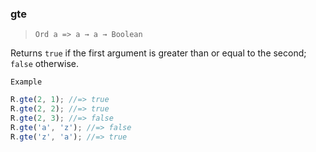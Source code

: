 ### gte

> `Ord a => a → a → Boolean`

Returns `true` if the first argument is greater than or equal to the second; `false` otherwise.

`Example`

```js
R.gte(2, 1); //=> true
R.gte(2, 2); //=> true
R.gte(2, 3); //=> false
R.gte('a', 'z'); //=> false
R.gte('z', 'a'); //=> true
```

